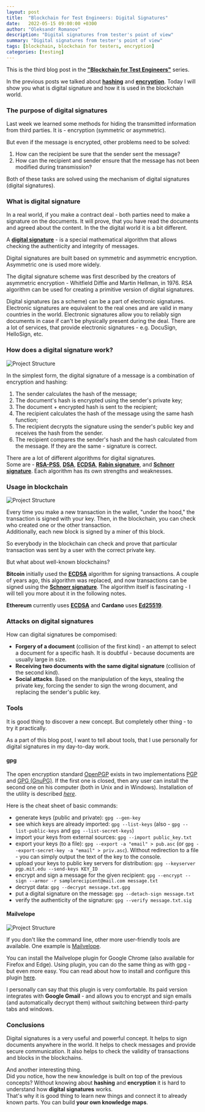 ```yaml
---
layout: post
title:  "Blockchain for Test Engineers: Digital Signatures"
date:   2022-05-15 09:00:00 +0300
author: "Oleksandr Romanov"
description: "Digital signatures from tester's point of view"
summary: "Digital signatures from tester's point of view"
tags: [blockchain, blockchain for testers, encryption]
categories: [testing]
---
```


This is the third blog post in the [**"Blockchain for Test Engineers"**](https://testengineeringnotes.com/posts/2022-04-24-blockchain-testing-mindmap/) series.  

In the previous posts we talked about **[hashing](https://testengineeringnotes.com/posts/2022-05-01-bchain-testing-1-hashing/)** and **[encryption](https://testengineeringnotes.com/posts/2022-05-08-bchain-testing-2-encryption/)**. Today I will show you what is digital signature and how it is used in the blockchain world.

### The purpose of digital signatures
Last week we learned some methods for hiding the transmitted information from third parties. It is - encryption (symmetric or asymmetric).

But even if the message is encrypted, other problems need to be solved:
1. How can the recipient be sure that the sender sent the message?
2. How can the recipient and sender ensure that the message has not been modified during transmission?  

Both of these tasks are solved using the mechanism of digital signatures (digital signatures).

### What is digital signature
In a real world, if you make a contract deal - both parties need to make a signature on the documents. It will prove, that you have read the documents and agreed about the content. In the the digital world it is a bit different. 

A **[digital signature](https://en.wikipedia.org/wiki/Digital_signature)** - is a special mathematical algorithm that allows checking the authenticity and integrity of messages.  

Digital signatures are built based on symmetric and asymmetric encryption. Asymmetric one is used more widely.  

The digital signature scheme was first described by the creators of asymmetric encryption - Whitfield Diffie and Martin Hellman, in 1976. RSA algorithm can be used for creating a primitive version of digital signatures.  

Digital signatures (as a scheme) can be a part of electronic signatures. Electronic signatures are equivalent to the real ones and are valid in many countries in the world. Electronic signatures allow you to reliably sign documents in case if can't be physically present during the deal. 
There are a lot of services, that provide electronic signatures - e.g. DocuSign, HelloSign, etc.

### How does a digital signature work?

![Project Structure](/img/20220515/howsignworks.png)

In the simplest form, the digital signature of a message is a combination of encryption and hashing:
 1. The sender calculates the hash of the message;
 2. The document's hash is encrypted using the sender's private key;
 3. The document + encrypted hash is sent to the recipient;
 4. The recipient calculates the hash of the message using the same hash function;
 5. The recipient decrypts the signature using the sender's public key and receives the hash from the sender.
 6. The recipient compares the sender's hash and the hash calculated from the message. If they are the same - signature is correct. 

There are a lot of different algorithms for digital signatures.  
Some are - **[RSA-PSS](https://en.wikipedia.org/wiki/RSA_(algorithm))**, **[DSA](https://en.wikipedia.org/wiki/Digital_Signature_Algorithm)**, **[ECDSA](https://en.wikipedia.org/wiki/Elliptic_Curve_Digital_Signature_Algorithm)**, **[Rabin signature](https://en.wikipedia.org/wiki/Rabin_signature_algorithm)**, and **[Schnorr signature](https://en.wikipedia.org/wiki/Schnorr_signature)**. Each algorithm has its own strengths and weaknesses. 

### Usage in blockchain

![Project Structure](/img/20220515/signblockchain.png)

Every time you make a new transaction in the wallet, "under the hood," the transaction is signed with your key. Then, in the blockchain, you can check who created one or the other transaction.  
Additionally, each new block is signed by a miner of this block.  

So everybody in the blockchain can check and prove that particular transaction was sent by a user with the correct private key.

But what about well-known blockchains?

**Bitcoin** initially used the **[ECDSA](https://en.wikipedia.org/wiki/Elliptic_Curve_Digital_Signature_Algorithm)** algorithm for signing transactions. A couple of years ago, this algorithm was replaced, and now transactions can be signed using the **[Schnorr signature](https://en.wikipedia.org/wiki/Schnorr_signature)**. The algorithm itself is fascinating - I will tell you more about it in the following notes.  

**Ethereum** currently uses **[ECDSA](https://en.wikipedia.org/wiki/Elliptic_Curve_Digital_Signature_Algorithm)** and **Cardano** uses **[Ed25519](https://en.wikipedia.org/wiki/Curve25519)**.

### Attacks on digital signatures
How can digital signatures be compomised:
 - **Forgery of a document** (collision of the first kind) - an attempt to select a document for a specific hash. It is doubtful - because documents are usually large in size.
 - **Receiving two documents with the same digital signature** (collision of the second kind).
 - **Social attacks**. Based on the manipulation of the keys, stealing the private key, forcing the sender to sign the wrong document, and replacing the sender's public key.

### Tools
It is good thing to discover a new concept. But completely other thing - to try it practically.  

As a part of this blog post, I want to tell about tools, that I use personally for digital signatures in my day-to-day work.

#### gpg

The open encryption standard [OpenPGP](https://www.openpgp.org/) exists in two implementations [PGP](https://en.wikipedia.org/wiki/Pretty_Good_Privacy) and [GPG (GnuPG)](https://en.wikipedia.org/wiki/GNU_Privacy_Guard). If the first one is closed, then any user can install the second one on his computer (both in Unix and in Windows).
Installation of the utility is described *[here](https://gpgtools.org/)*.

Here is the cheat sheet of basic commands:
 - generate keys (public and private): `gpg --gen-key`
 - see which keys are already imported: `gpg --list-keys` (also - `gpg --list-public-keys` and `gpg --list-secret-keys`)
 - import your keys from external sources: `gpg --import public_key.txt`
 - export your keys (to a file): `gpg --export -a "email" > pub.asc` (or `gpg --export-secret-key -a "email" > priv.asc`). Without redirection to a file - you can simply output the text of the key to the console.
 - upload your keys to public key servers for distribution: `gpg --keyserver pgp.mit.edu --send-keys KEY_ID`
 - encrypt and sign a message for the given recipient: `gpg --encrypt --sign --armor -r samplerecipient@mail.com message.txt`
 - decrypt data: `gpg --decrypt message.txt.gpg`
 - put a digital signature on the message: `gpg --detach-sign message.txt`
 - verify the authenticity of the signature: `gpg --verify message.txt.sig`


#### Mailvelope

![Project Structure](/img/20220515/mailvelope.png)

If you don't like the command line, other more user-friendly tools are available. One example is [Mailvelope](https://mailvelope.com/en).  

You can install the Mailvelope plugin for Google Chrome (also available for Firefox and Edge). Using plugin, you can do the same thing as with gpg - but even more easy. You can read about how to install and configure this plugin [here](https://mailvelope.com/en/help#configuration).

I personally can say that this plugin is very comfortable. Its paid version integrates with **Google Gmail** - and allows you to encrypt and sign emails (and automatically decrypt them) without switching between third-party tabs and windows.

### Conclusions
Digital signatures is a very useful and powerful concept. It helps to sign documents anywhere in the world. It helps to check messages and provide secure communication. It also helps to check the validity of transactions and blocks in the blockchains. 

And another interesting thing.  
Did you notice, how the new knowledge is built on top of the previous concepts? Without knowing about **hashing** and **encryption** it is hard to understand how **digital signatures** works.  
That's why it is good thing to learn new things and connect it to already known parts. You can build **your own knowledge maps**. 





